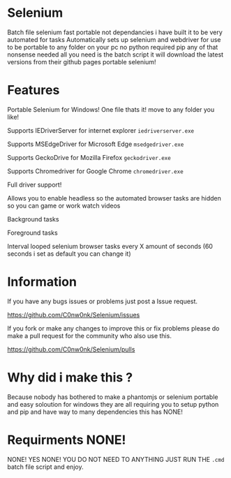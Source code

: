 # Selenium

Batch file selenium fast portable not dependancies i have built it to be very automated for tasks
Automatically sets up selenium and webdriver for use to be portable to any folder on your pc no python required pip any of that nonsense needed
all you need is the batch script it will download the latest versions from their github pages portable selenium!

# Features

Portable Selenium for Windows! One file thats it! move to any folder you like!

Supports IEDriverServer for internet explorer `iedriverserver.exe`

Supports MSEdgeDriver for Microsoft Edge `msedgedriver.exe`

Supports GeckoDrive for Mozilla Firefox `geckodriver.exe`

Supports Chromedriver for Google Chrome `chromedriver.exe`

Full driver support!

Allows you to enable headless so the automated browser tasks are hidden so you can game or work watch videos

Background tasks

Foreground tasks

Interval looped selenium browser tasks every X amount of seconds (60 seconds i set as default you can change it)

# Information

If you have any bugs issues or problems just post a Issue request.

https://github.com/C0nw0nk/Selenium/issues

If you fork or make any changes to improve this or fix problems please do make a pull request for the community who also use this.

https://github.com/C0nw0nk/Selenium/pulls

# Why did i make this ?

Because nobody has bothered to make a phantomjs or selenium portable and easy soloution for windows they are all requiring you to setup python and pip and have way to many dependencies this has NONE!

# Requirments NONE!

NONE! YES NONE! YOU DO NOT NEED TO ANYTHING JUST RUN THE `.cmd` batch file script and enjoy.

